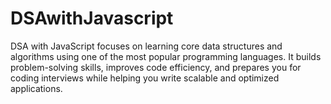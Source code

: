 # DSAwithJavascript
DSA with JavaScript focuses on learning core data structures and algorithms using one of the most popular programming languages. It builds problem-solving skills, improves code efficiency, and prepares you for coding interviews while helping you write scalable and optimized applications.
